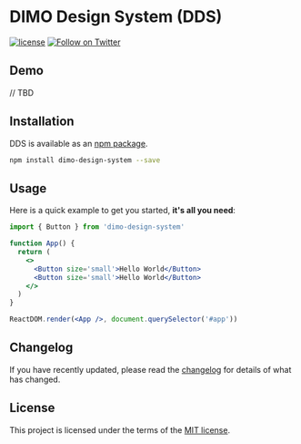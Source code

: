 # DIMO Design System (DDS)

[![license](https://img.shields.io/badge/license-MIT-blue.svg)](https://github.com/mui/material-ui/blob/HEAD/LICENSE)
[![Follow on Twitter](https://img.shields.io/twitter/follow/deerpark7.svg?label=follow+deerpark7)](https://twitter.com/deerpark7)

## Demo

// TBD

## Installation

DDS is available as an [npm package](https://www.npmjs.com/package/dimo-design-system).

```sh
npm install dimo-design-system --save
```

## Usage

Here is a quick example to get you started, **it's all you need**:

```jsx
import { Button } from 'dimo-design-system'

function App() {
  return (
    <>
      <Button size='small'>Hello World</Button>
      <Button size='small'>Hello World</Button>
    </>
  )
}

ReactDOM.render(<App />, document.querySelector('#app'))
```

## Changelog

If you have recently updated, please read the [changelog](https://github.com/deerpark/dimo-design-system/releases) for details of what has changed.

## License

This project is licensed under the terms of the
[MIT license](/LICENSE).
